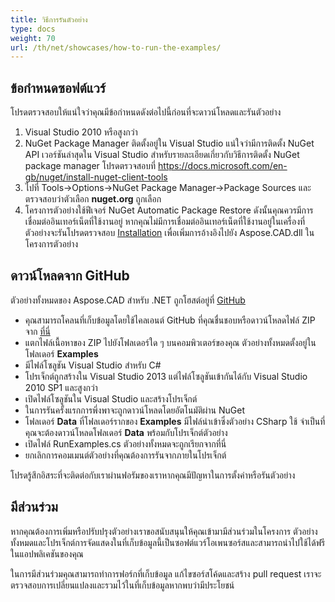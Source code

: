```yaml
---
title: วิธีการรันตัวอย่าง
type: docs
weight: 70
url: /th/net/showcases/how-to-run-the-examples/
---
```


## **ข้อกำหนดซอฟต์แวร์**

โปรดตรวจสอบให้แน่ใจว่าคุณมีข้อกำหนดดังต่อไปนี้ก่อนที่จะดาวน์โหลดและรันตัวอย่าง

1. Visual Studio 2010 หรือสูงกว่า
1. NuGet Package Manager ติดตั้งอยู่ใน Visual Studio แน่ใจว่ามีการติดตั้ง NuGet API เวอร์ชันล่าสุดใน Visual Studio สำหรับรายละเอียดเกี่ยวกับวิธีการติดตั้ง NuGet package manager โปรดตรวจสอบที่ https://docs.microsoft.com/en-gb/nuget/install-nuget-client-tools
1. ไปที่ Tools->Options->NuGet Package Manager->Package Sources และตรวจสอบว่าตัวเลือก **nuget.org** ถูกเลือก
1. โครงการตัวอย่างใช้ฟีเจอร์ NuGet Automatic Package Restore ดังนั้นคุณควรมีการเชื่อมต่ออินเทอร์เน็ตที่ใช้งานอยู่ หากคุณไม่มีการเชื่อมต่ออินเทอร์เน็ตที่ใช้งานอยู่ในเครื่องที่ตัวอย่างจะรันโปรดตรวจสอบ [Installation](/th/cad/net/installation/) เพื่อเพิ่มการอ้างอิงไปยัง Aspose.CAD.dll ในโครงการตัวอย่าง

## **ดาวน์โหลดจาก GitHub**

ตัวอย่างทั้งหมดของ Aspose.CAD สำหรับ .NET ถูกโฮสต์อยู่ที่ [GitHub](https://github.com/aspose-cad/Aspose.CAD-for-.NET)

- คุณสามารถโคลนที่เก็บข้อมูลโดยใช้ไคลเอนต์ GitHub ที่คุณชื่นชอบหรือดาวน์โหลดไฟล์ ZIP จาก [ที่นี่](https://github.com/aspose-cad/Aspose.CAD-for-.NET/archive/master.zip)
- แตกไฟล์เนื้อหาของ ZIP ไปยังโฟลเดอร์ใด ๆ บนคอมพิวเตอร์ของคุณ ตัวอย่างทั้งหมดตั้งอยู่ในโฟลเดอร์ **Examples**
- มีไฟล์โซลูชัน Visual Studio สำหรับ C#
- โปรเจ็กต์ถูกสร้างใน Visual Studio 2013 แต่ไฟล์โซลูชันเข้ากันได้กับ Visual Studio 2010 SP1 และสูงกว่า
- เปิดไฟล์โซลูชันใน Visual Studio และสร้างโปรเจ็กต์
- ในการรันครั้งแรกการพึ่งพาจะถูกดาวน์โหลดโดยอัตโนมัติผ่าน NuGet
- โฟลเดอร์ **Data** ที่โฟลเดอร์รากของ **Examples** มีไฟล์นำเข้าซึ่งตัวอย่าง CSharp ใช้ จำเป็นที่คุณจะต้องดาวน์โหลดโฟลเดอร์ **Data** พร้อมกับโปรเจ็กต์ตัวอย่าง
- เปิดไฟล์ RunExamples.cs ตัวอย่างทั้งหมดจะถูกเรียกจากที่นี่
- ยกเลิกการคอมเมนต์ตัวอย่างที่คุณต้องการรันจากภายในโปรเจ็กต์

โปรดรู้สึกอิสระที่จะติดต่อกับเราผ่านฟอรัมของเราหากคุณมีปัญหาในการตั้งค่าหรือรันตัวอย่าง

## **มีส่วนร่วม**

หากคุณต้องการเพิ่มหรือปรับปรุงตัวอย่างเราขอสนับสนุนให้คุณเข้ามามีส่วนร่วมในโครงการ ตัวอย่างทั้งหมดและโปรเจ็กต์การจัดแสดงในที่เก็บข้อมูลนี้เป็นซอฟต์แวร์โอเพนซอร์สและสามารถนำไปใช้ได้ฟรีในแอปพลิเคชันของคุณ

ในการมีส่วนร่วมคุณสามารถทำการฟอร์กที่เก็บข้อมูล แก้ไขซอร์สโค้ดและสร้าง pull request เราจะตรวจสอบการเปลี่ยนแปลงและรวมไว้ในที่เก็บข้อมูลหากพบว่ามีประโยชน์

